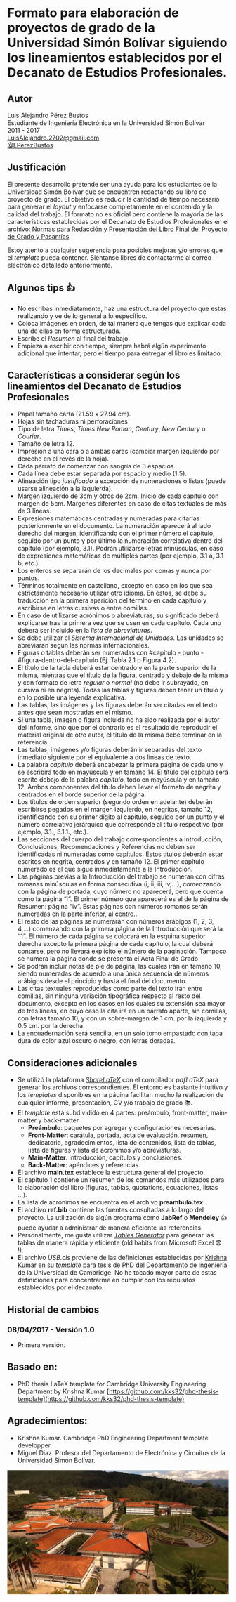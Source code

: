 # Formato para elaboración de proyectos de grado de la Universidad Simón Bolívar siguiendo los lineamientos establecidos por el Decanato de Estudios Profesionales.

## Autor

Luis Alejandro Pérez Bustos <br />
Estudiante de Ingeniería Electrónica en la Universidad Simón Bolívar <br />
2011 - 2017 <br />
[LuisAlejandro.2702@gmail.com](mailto:LuisAlejandro.2702@gmail.com) <br />
[@LPerezBustos](https://twitter.com/LPerezBustos) <br />

## Justificación

El presente desarrollo pretende ser una ayuda para los estudiantes de la Universidad Simón Bolívar que se encuentren redactando su libro de proyecto de grado. El objetivo es reducir la cantidad de tiempo necesario para generar el *layout* y enfocarse completamente en el contenido y la calidad del trabajo. El formato no es oficial pero contiene la mayoría de las características establecidas por el Decanato de Estudios Profesionales en el archivo: [Normas para Redacción y Presentación del Libro Final del Proyecto de Grado y Pasantías](http://www.profesionales.usb.ve/sites/default/files/Archivos_Normas/Normas_DEP_libro_actual%20versi%C3%B3n%20para%20Consejo%20asesor%20DEP_0.pdf). <br />

Estoy atento a cualquier sugerencia para posibles mejoras y/o errores que el *template* pueda contener. Siéntanse libres de contactarme al correo electrónico detallado anteriormente.

## Algunos tips :+1:

- No escribas inmediatamente, haz una estructura del proyecto que estas realizando y ve de lo general a lo específico.
- Coloca imágenes en orden, de tal manera que tengas que explicar cada una de ellas en forma estructurada.
- Escribe el *Resumen* al final del trabajo.
- Empieza a escribir con tiempo, siempre habrá algún experimento adicional que intentar, pero el tiempo para entregar el libro es limitado.

## Características a considerar según los lineamientos del Decanato de Estudios Profesionales

- Papel tamaño carta (21.59 x 27.94 cm).
- Hojas sin tachaduras ni perforaciones
- Tipo de letra *Times*, *Times New Roman*, *Century*, *New Century* o *Courier*.
- Tamaño de letra 12.
- Impresión a una cara o a ambas caras (cambiar margen izquierdo por derecho en el revés de la hoja).
- Cada párrafo de comenzar con sangría de 3 espacios.
- Cada línea debe estar separada por espacio y medio (1.5).
- Alineación tipo *justificado* a excepción de numeraciones o listas (puede usarse alineación a la izquierda).
- Margen izquierdo de 3cm y otros de 2cm. Inicio de cada capítulo con márgen de 5cm. Márgenes diferentes en caso de citas textuales de más de 3 líneas.
- Expresiones matemáticas centradas y numeradas para citarlas posteriormente en el documento. La numeración aparecerá al lado derecho del margen, identificando con el primer número el capítulo, seguido por un punto y por último la numeración correlativa dentro del capítulo (por ejemplo, 3.1). Podrán utilizarse letras minúsculas, en caso de expresiones matemáticas de múltiples partes (por ejemplo, 3.1 a, 3.1 b, etc.).
- Los enteros se separarán de los decimales por comas y nunca por puntos.
- Términos totalmente en castellano, excepto en caso en los que sea estrictamente necesario utilizar otro idioma. En estos, se debe su traducción en la primera aparición del término en cada capítulo y escribirse en letras cursivas o entre comillas.
- En caso de utilizarse acrónimos o abreviaturas, su significado deberá explicarse tras la primera vez que se usen en cada capítulo. Cada uno deberá ser incluido en la *lista de abreviaturas*.
- Se debe utilizar el *Sistema Internacional de Unidades*. Las unidades se abreviaran según las normas internacionales.
- Figuras o tablas deberán ser numeradas con #capítulo - punto - #figura-dentro-del-capítulo (Ej. Tabla 2.1 o Figura 4.2).
- El título de la tabla deberá estar centrado y en la parte superior de la misma, mientras que el título de la figura, centrado y debajo de la misma y con formato de letra *regular* o *normal* (no debe ir subrayado, en cursiva ni en negrita). Todas las tablas y figuras deben tener un título y en lo posible una leyenda explicativa.
- Las tablas, las imágenes y las figuras deberán ser citadas en el texto antes que sean mostradas en el mismo.
- Si una tabla, imagen o figura incluida no ha sido realizada por el autor del informe, sino que por el contrario es el resultado de reproducir el material original de otro autor, el título de la misma debe terminar en la referencia.
- Las tablas, imágenes y/o figuras deberán ir separadas del texto inmediato siguiente por el equivalente a dos líneas de texto.
- La palabra *capítulo* deberá encabezar la primera página de cada uno y se escribirá todo en mayúscula y en tamaño 14. El título del capítulo será escrito debajo de la palabra *capítulo*, todo en mayúscula y en tamaño 12. Ambos componentes del título deben llevar el formato de  negrita y centrados en el borde superior de la página.
- Los títulos de orden superior (segundo orden en adelante) deberán escribirse pegados en el margen izquierdo, en negritas, tamaño 12, identificando con su primer dígito al capítulo, seguido por un punto y el número correlativo jerárquico que corresponde al título respectivo (por ejemplo, 3.1., 3.1.1., etc.).
- Las secciones del cuerpo del trabajo correspondientes a Introducción, Conclusiones, Recomendaciones y Referencias no deben ser identificadas ni numeradas como capítulos. Estos títulos  deberán estar escritos en negrita, centrados y en tamaño 12. El primer capítulo numerado es el que sigue inmediatamente a la Introducción.
- Las páginas previas a la Introducción del trabajo se numeran con cifras romanas minúsculas en forma consecutiva (i, ii, iii, iv,…), comenzando con la página de portada, cuyo número no aparecerá, pero que cuenta como la página “i”. El primer número que aparecerá es el de la página de Resumen: página “iv”. Estas páginas con números romanos serán numeradas en la parte inferior, al centro..
- El resto de las páginas se numerarán con números arábigos (1, 2, 3, 4,…) comenzando con la primera página de la Introducción que será la “1”. El número de cada página se colocará en la esquina superior derecha excepto la primera página de cada capítulo, la cual deberá contarse, pero no llevará explícito el número de la paginación. Tampoco se numera la página donde se presenta el Acta Final de Grado.
- Se podrán incluir notas de pie de página, las cuales irán en tamaño 10, siendo numeradas de acuerdo a una única secuencia de números arábigos desde el principio y hasta el final del documento.
- Las citas textuales reproducidas como parte del texto irán entre comillas, sin ninguna variación tipográfica respecto al resto del documento, excepto en los casos en los cuales su extensión sea mayor de tres líneas, en cuyo caso la cita irá en un párrafo aparte, sin comillas, con letras tamaño 10, y con un sobre-margen de 1 cm. por la izquierda y 0.5 cm. por la derecha.
- La encuadernación será sencilla, en un solo tomo empastado con tapa dura de color azul oscuro o negro, con letras doradas.

## Consideraciones adicionales

- Se utilizó la plataforma [*ShareLaTeX*](https://www.sharelatex.com) con el compilador *pdfLaTeX* para generar los archivos correspondientes. El entorno es bastante intuitivo y los *templates* disponibles en la página facilitan mucho la realización de cualquier informe, presentación, CV y/o trabajo de grado :books:.
- El *template* está subdividido en 4 partes: preámbulo, front-matter, main-matter y back-matter.
    - **Preámbulo**: paquetes por agregar y configuraciones necesarias.
    - **Front-Matter**: carátula, portada, acta de evaluación, resumen, dedicatoria, agradecimientos, lista de contenidos, lista de tablas, lista de figuras y lista de acrónimos y/o abreviaturas.
    - **Main-Matter**: introducción, capítulos y conclusiones.
    - **Back-Matter**: apéndices y referencias.
- El archivo **main.tex** establece la estructura general del proyecto.
- El capítulo 1 contiene un resumen de los comandos más utilizados para la elaboración del libro (figuras, tablas, quotations, ecuaciones, listas ...).
- La lista de acrónimos se encuentra en el archivo **preambulo.tex**.
- El archivo **ref.bib** contiene las fuentes consultadas a lo largo del proyecto. La utilización de algún programa como **JabRef** o **Mendeley** :thumbsup: puede ayudar a administrar de manera eficiente las referencias.
- Personalmente, me gusta utilizar [*Tables Generator*](http://www.tablesgenerator.com/) para generar las tablas de manera rápida y eficiente (old habits from Microsoft Excel :fearful: !).
- El archivo *USB.cls* proviene de las definiciones establecidas por [Krishna Kumar](https://github.com/kks32) en su *template* para tesis de PhD del Departamento de Ingeniería de la Universidad de Cambridge. No he tocado mayor parte de estas definiciones para concentrarme en cumplir con los requisitos establecidos por el decanato.

## Historial de cambios

### 08/04/2017 - Versión 1.0
- Primera versión.

## Basado en:

- PhD thesis LaTeX template for Cambridge University Engineering Department by Krishna Kumar [https://github.com/kks32/phd-thesis-template](https://github.com/kks32/phd-thesis-template)

## Agradecimientos:

- Krishna Kumar. Cambridge PhD Engineering Department template developper.
- Miguel Diaz. Profesor del Departamento de Electrónica y Circuitos de la Universidad Simón Bolívar.

![usb](Figuras/usb.jpg)

